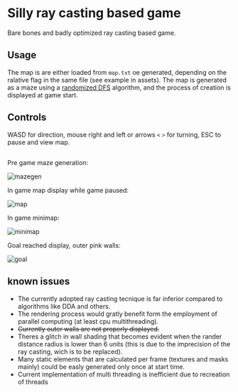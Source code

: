 # Silly ray casting based game
Bare bones and badly optimized ray casting based game.
## Usage
The map is are either loaded from `map.txt` oe generated, depending on the ralative flag in the same file (see example in assets).
The map is generated as a maze using a [randomized DFS](https://en.wikipedia.org/wiki/Maze_generation_algorithm#Randomized_depth-first_search) algorithm,
and the process of creation is displayed at game start.
## Controls
WASD for direction, mouse right and left or arrows `<` `>` for turning, ESC to pause and view map.
## 
Pre game maze generation:

![mazegen](https://github.com/user-attachments/assets/3bf60432-273b-4bbc-b7fd-d76891879657)

In game map display while game paused:

![map](https://github.com/user-attachments/assets/be7005ea-6335-411e-824a-6ce9ebf63a94)

In game minimap:

![minimap](https://github.com/user-attachments/assets/c6700558-e933-44c5-8c10-7b3721ebbfc1)

Goal reached display, outer pink walls:

![goal](https://github.com/user-attachments/assets/1487f270-17d1-4839-a431-0cd6be634573)

## known issues
 - The currently adopted ray casting tecnique is far inferior compared to algorithms like DDA and others.
 - The rendering process would gratly benefit form the employment of parallel computing (at least cpu multithreading).
 - ~~Currently outer walls are not properly displayed.~~
 - Theres a glitch in wall shading that becomes evident when the rander distance radius is lower than 6 units (this is due to the imprecision of the ray casting, wich is to be replaced).
 - Many static elements that are calculated per frame (textures and masks mainly) could be easly generated only once at start time.
 - Current implementation of multi threading is inefficient due to recreation of threads

